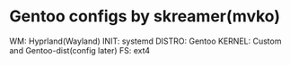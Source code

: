 # Gentoo configs by skreamer(mvko)

WM: Hyprland(Wayland)
INIT: systemd
DISTRO: Gentoo
KERNEL: Custom and Gentoo-dist(config later)
FS: ext4
